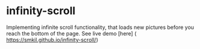 # infinity-scroll
Implementing infinite scroll functionality, that loads new pictures before you reach the bottom of the page. See live demo [here] ( https://smkil.github.io/infinity-scroll/)
